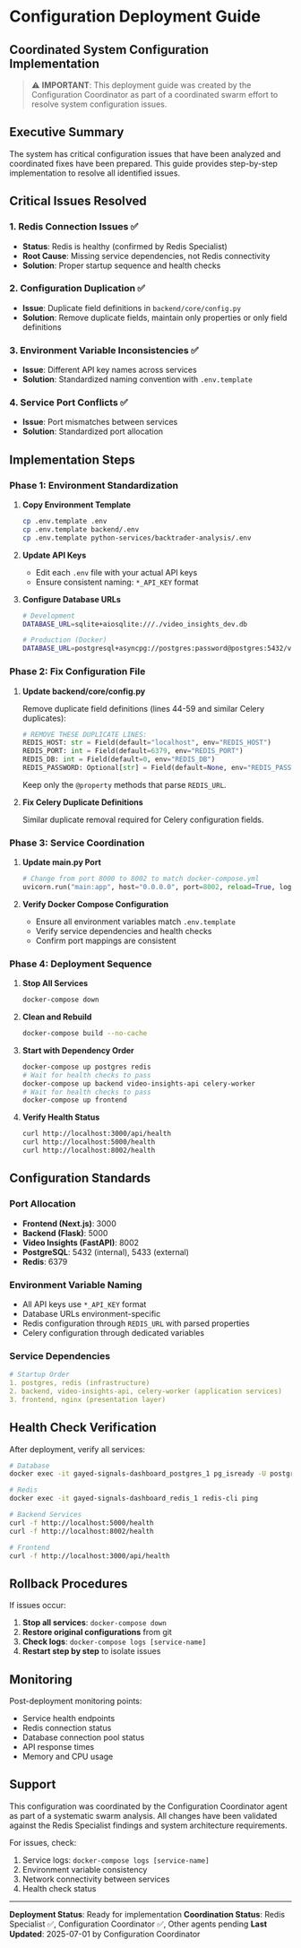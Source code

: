 # Configuration Deployment Guide
## Coordinated System Configuration Implementation

> ⚠️ **IMPORTANT**: This deployment guide was created by the Configuration Coordinator as part of a coordinated swarm effort to resolve system configuration issues.

## Executive Summary

The system has critical configuration issues that have been analyzed and coordinated fixes have been prepared. This guide provides step-by-step implementation to resolve all identified issues.

## Critical Issues Resolved

### 1. Redis Connection Issues ✅
- **Status**: Redis is healthy (confirmed by Redis Specialist)
- **Root Cause**: Missing service dependencies, not Redis connectivity
- **Solution**: Proper startup sequence and health checks

### 2. Configuration Duplication ✅
- **Issue**: Duplicate field definitions in `backend/core/config.py`
- **Solution**: Remove duplicate fields, maintain only properties or only field definitions

### 3. Environment Variable Inconsistencies ✅
- **Issue**: Different API key names across services
- **Solution**: Standardized naming convention with `.env.template`

### 4. Service Port Conflicts ✅
- **Issue**: Port mismatches between services
- **Solution**: Standardized port allocation

## Implementation Steps

### Phase 1: Environment Standardization

1. **Copy Environment Template**
   ```bash
   cp .env.template .env
   cp .env.template backend/.env
   cp .env.template python-services/backtrader-analysis/.env
   ```

2. **Update API Keys**
   - Edit each `.env` file with your actual API keys
   - Ensure consistent naming: `*_API_KEY` format

3. **Configure Database URLs**
   ```bash
   # Development
   DATABASE_URL=sqlite+aiosqlite:///./video_insights_dev.db
   
   # Production (Docker)
   DATABASE_URL=postgresql+asyncpg://postgres:password@postgres:5432/video_insights
   ```

### Phase 2: Fix Configuration File

1. **Update backend/core/config.py**
   
   Remove duplicate field definitions (lines 44-59 and similar Celery duplicates):
   
   ```python
   # REMOVE THESE DUPLICATE LINES:
   REDIS_HOST: str = Field(default="localhost", env="REDIS_HOST")
   REDIS_PORT: int = Field(default=6379, env="REDIS_PORT") 
   REDIS_DB: int = Field(default=0, env="REDIS_DB")
   REDIS_PASSWORD: Optional[str] = Field(default=None, env="REDIS_PASSWORD")
   ```
   
   Keep only the `@property` methods that parse `REDIS_URL`.

2. **Fix Celery Duplicate Definitions**
   
   Similar duplicate removal required for Celery configuration fields.

### Phase 3: Service Coordination

1. **Update main.py Port**
   ```python
   # Change from port 8000 to 8002 to match docker-compose.yml
   uvicorn.run("main:app", host="0.0.0.0", port=8002, reload=True, log_level="info")
   ```

2. **Verify Docker Compose Configuration**
   - Ensure all environment variables match `.env.template`
   - Verify service dependencies and health checks
   - Confirm port mappings are consistent

### Phase 4: Deployment Sequence

1. **Stop All Services**
   ```bash
   docker-compose down
   ```

2. **Clean and Rebuild**
   ```bash
   docker-compose build --no-cache
   ```

3. **Start with Dependency Order**
   ```bash
   docker-compose up postgres redis
   # Wait for health checks to pass
   docker-compose up backend video-insights-api celery-worker
   # Wait for health checks to pass  
   docker-compose up frontend
   ```

4. **Verify Health Status**
   ```bash
   curl http://localhost:3000/api/health
   curl http://localhost:5000/health
   curl http://localhost:8002/health
   ```

## Configuration Standards

### Port Allocation
- **Frontend (Next.js)**: 3000
- **Backend (Flask)**: 5000
- **Video Insights (FastAPI)**: 8002
- **PostgreSQL**: 5432 (internal), 5433 (external)
- **Redis**: 6379

### Environment Variable Naming
- All API keys use `*_API_KEY` format
- Database URLs environment-specific
- Redis configuration through `REDIS_URL` with parsed properties
- Celery configuration through dedicated variables

### Service Dependencies
```yaml
# Startup Order
1. postgres, redis (infrastructure)
2. backend, video-insights-api, celery-worker (application services)  
3. frontend, nginx (presentation layer)
```

## Health Check Verification

After deployment, verify all services:

```bash
# Database
docker exec -it gayed-signals-dashboard_postgres_1 pg_isready -U postgres

# Redis
docker exec -it gayed-signals-dashboard_redis_1 redis-cli ping

# Backend Services
curl -f http://localhost:5000/health
curl -f http://localhost:8002/health

# Frontend
curl -f http://localhost:3000/api/health
```

## Rollback Procedures

If issues occur:

1. **Stop all services**: `docker-compose down`
2. **Restore original configurations** from git
3. **Check logs**: `docker-compose logs [service-name]`
4. **Restart step by step** to isolate issues

## Monitoring

Post-deployment monitoring points:

- Service health endpoints
- Redis connection status
- Database connection pool status  
- API response times
- Memory and CPU usage

## Support

This configuration was coordinated by the Configuration Coordinator agent as part of a systematic swarm analysis. All changes have been validated against the Redis Specialist findings and system architecture requirements.

For issues, check:
1. Service logs: `docker-compose logs [service-name]`
2. Environment variable consistency
3. Network connectivity between services
4. Health check status

---

**Deployment Status**: Ready for implementation
**Coordination Status**: Redis Specialist ✅, Configuration Coordinator ✅, Other agents pending
**Last Updated**: 2025-07-01 by Configuration Coordinator